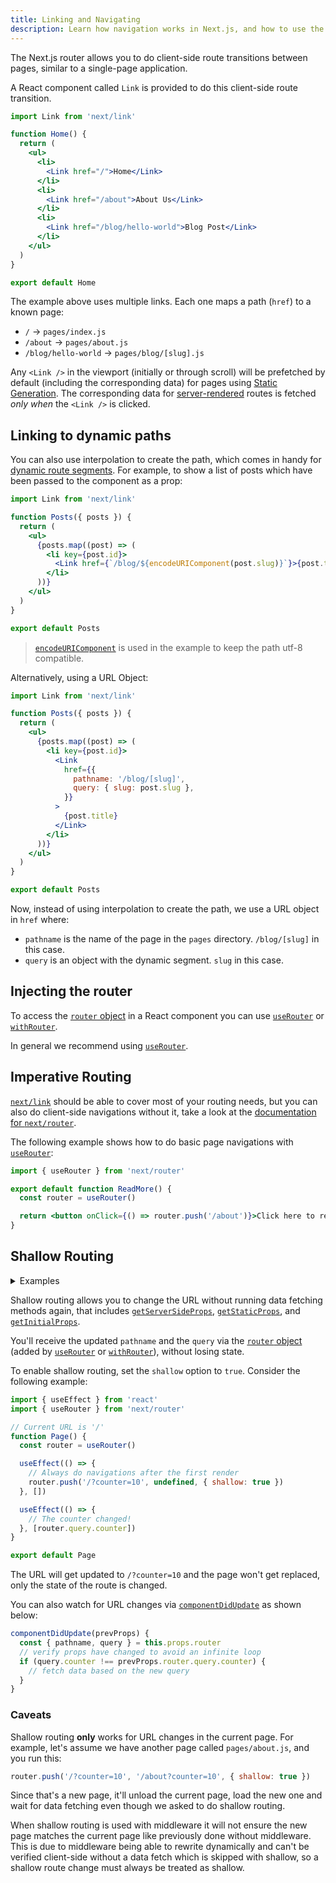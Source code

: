 ```yaml
---
title: Linking and Navigating
description: Learn how navigation works in Next.js, and how to use the Link Component and `useRouter` hook.
---
```


The Next.js router allows you to do client-side route transitions between pages, similar to a single-page application.

A React component called `Link` is provided to do this client-side route transition.

```jsx
import Link from 'next/link'

function Home() {
  return (
    <ul>
      <li>
        <Link href="/">Home</Link>
      </li>
      <li>
        <Link href="/about">About Us</Link>
      </li>
      <li>
        <Link href="/blog/hello-world">Blog Post</Link>
      </li>
    </ul>
  )
}

export default Home
```

The example above uses multiple links. Each one maps a path (`href`) to a known page:

- `/` → `pages/index.js`
- `/about` → `pages/about.js`
- `/blog/hello-world` → `pages/blog/[slug].js`

Any `<Link />` in the viewport (initially or through scroll) will be prefetched by default (including the corresponding data) for pages using [Static Generation](/docs/pages/building-your-application/data-fetching/get-static-props). The corresponding data for [server-rendered](/docs/pages/building-your-application/data-fetching/get-server-side-props) routes is fetched _only when_ the `<Link />` is clicked.

## Linking to dynamic paths

You can also use interpolation to create the path, which comes in handy for [dynamic route segments](/docs/pages/building-your-application/routing/dynamic-routes). For example, to show a list of posts which have been passed to the component as a prop:

```jsx
import Link from 'next/link'

function Posts({ posts }) {
  return (
    <ul>
      {posts.map((post) => (
        <li key={post.id}>
          <Link href={`/blog/${encodeURIComponent(post.slug)}`}>{post.title}</Link>
        </li>
      ))}
    </ul>
  )
}

export default Posts
```

> [`encodeURIComponent`](https://developer.mozilla.org/docs/Web/JavaScript/Reference/Global_Objects/encodeURIComponent) is used in the example to keep the path utf-8 compatible.

Alternatively, using a URL Object:

```jsx
import Link from 'next/link'

function Posts({ posts }) {
  return (
    <ul>
      {posts.map((post) => (
        <li key={post.id}>
          <Link
            href={{
              pathname: '/blog/[slug]',
              query: { slug: post.slug },
            }}
          >
            {post.title}
          </Link>
        </li>
      ))}
    </ul>
  )
}

export default Posts
```

Now, instead of using interpolation to create the path, we use a URL object in `href` where:

- `pathname` is the name of the page in the `pages` directory. `/blog/[slug]` in this case.
- `query` is an object with the dynamic segment. `slug` in this case.

## Injecting the router

To access the [`router` object](/docs/pages/api-reference/functions/use-router#router-object) in a React component you can use [`useRouter`](/docs/pages/api-reference/functions/use-router) or [`withRouter`](/docs/pages/api-reference/functions/use-router#withrouter).

In general we recommend using [`useRouter`](/docs/pages/api-reference/functions/use-router).

## Imperative Routing

[`next/link`](/docs/pages/api-reference/components/link) should be able to cover most of your routing needs, but you can also do client-side navigations without it, take a look at the [documentation for `next/router`](/docs/pages/api-reference/functions/use-router).

The following example shows how to do basic page navigations with [`useRouter`](/docs/pages/api-reference/functions/use-router):

```jsx
import { useRouter } from 'next/router'

export default function ReadMore() {
  const router = useRouter()

  return <button onClick={() => router.push('/about')}>Click here to read more</button>
}
```

## Shallow Routing

<details>
  <summary>Examples</summary>

- [Shallow Routing](https://github.com/vercel/next.js/tree/canary/examples/with-shallow-routing)

</details>

Shallow routing allows you to change the URL without running data fetching methods again, that includes [`getServerSideProps`](/docs/pages/building-your-application/data-fetching/get-server-side-props), [`getStaticProps`](/docs/pages/building-your-application/data-fetching/get-static-props), and [`getInitialProps`](/docs/pages/api-reference/functions/get-initial-props).

You'll receive the updated `pathname` and the `query` via the [`router` object](/docs/pages/api-reference/functions/use-router#router-object) (added by [`useRouter`](/docs/pages/api-reference/functions/use-router) or [`withRouter`](/docs/pages/api-reference/functions/use-router#withrouter)), without losing state.

To enable shallow routing, set the `shallow` option to `true`. Consider the following example:

```jsx
import { useEffect } from 'react'
import { useRouter } from 'next/router'

// Current URL is '/'
function Page() {
  const router = useRouter()

  useEffect(() => {
    // Always do navigations after the first render
    router.push('/?counter=10', undefined, { shallow: true })
  }, [])

  useEffect(() => {
    // The counter changed!
  }, [router.query.counter])
}

export default Page
```

The URL will get updated to `/?counter=10` and the page won't get replaced, only the state of the route is changed.

You can also watch for URL changes via [`componentDidUpdate`](https://react.dev/reference/react/Component#componentdidupdate) as shown below:

```jsx
componentDidUpdate(prevProps) {
  const { pathname, query } = this.props.router
  // verify props have changed to avoid an infinite loop
  if (query.counter !== prevProps.router.query.counter) {
    // fetch data based on the new query
  }
}
```

### Caveats

Shallow routing **only** works for URL changes in the current page. For example, let's assume we have another page called `pages/about.js`, and you run this:

```js
router.push('/?counter=10', '/about?counter=10', { shallow: true })
```

Since that's a new page, it'll unload the current page, load the new one and wait for data fetching even though we asked to do shallow routing.

When shallow routing is used with middleware it will not ensure the new page matches the current page like previously done without middleware. This is due to middleware being able to rewrite dynamically and can't be verified client-side without a data fetch which is skipped with shallow, so a shallow route change must always be treated as shallow.

